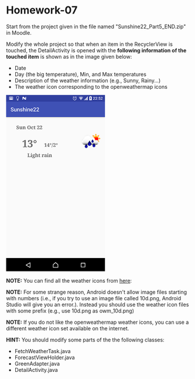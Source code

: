 # Homework-07

Start from the project given in the file named "Sunshine22_Part5_END.zip" in Moodle.

Modify the whole project so that when an item in the RecyclerView is touched, the DetailActivity is opened with the **following information of the touched item** is shown as in the image given below:
* Date
* Day (the big temperature), Min, and Max temperatures
* Description of the weather information (e.g., Sunny, Rainy...)
* The weather icon corresponding to the openweathermap icons

![hw-07](https://github.com/taneresme/te.android.practices/blob/master/hw07/docs/Homework-Lab4_Q2.png)

**NOTE:** You can find all the weather icons from [here](https://openweathermap.org/weather-conditions):

**NOTE:** For some strange reason, Android doesn't allow image files starting with numbers (i.e., if you try to use an image file called 10d.png, Android Studio will give you an error.). Instead you should use the weather icon files with some prefix (e.g., use 10d.png as owm_10d.png)

**NOTE:** If you do not like the openweathermap weather icons, you can use a different weather icon set available on the internet.

**HINT:** You should modify some parts of the the following classes:
* FetchWeatherTask.java
* ForecastViewHolder.java
* GreenAdapter.java
* DetailActivity.java